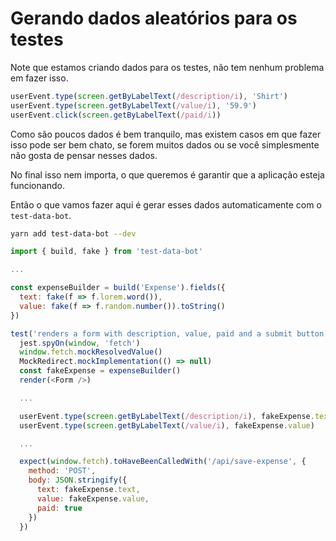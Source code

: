 # Gerando dados aleatórios para os testes

Note que estamos criando dados para os testes, não tem nenhum problema em fazer isso.

```javascript
userEvent.type(screen.getByLabelText(/description/i), 'Shirt')
userEvent.type(screen.getByLabelText(/value/i), '59.9')
userEvent.click(screen.getByLabelText(/paid/i))
```

Como são poucos dados é bem tranquilo, mas existem casos em que fazer isso pode ser bem chato, se forem muitos dados ou se você simplesmente não gosta de pensar nesses dados.

No final isso nem importa, o que queremos é garantir que a aplicação esteja funcionando.

Então o que vamos fazer aqui é gerar esses dados automaticamente com o `test-data-bot`.

```bash
yarn add test-data-bot --dev
```

```javascript
import { build, fake } from 'test-data-bot'

...

const expenseBuilder = build('Expense').fields({
  text: fake(f => f.lorem.word()),
  value: fake(f => f.random.number()).toString()
})

test('renders a form with description, value, paid and a submit button', async () => {
  jest.spyOn(window, 'fetch')
  window.fetch.mockResolvedValue()
  MockRedirect.mockImplementation(() => null)
  const fakeExpense = expenseBuilder()
  render(<Form />)

  ...

  userEvent.type(screen.getByLabelText(/description/i), fakeExpense.text)
  userEvent.type(screen.getByLabelText(/value/i), fakeExpense.value)

  ...

  expect(window.fetch).toHaveBeenCalledWith('/api/save-expense', {
    method: 'POST',
    body: JSON.stringify({
      text: fakeExpense.text,
      value: fakeExpense.value,
      paid: true
    })
  })
```
